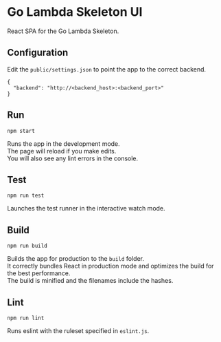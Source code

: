 # Go Lambda Skeleton UI

React SPA for the Go Lambda Skeleton.

## Configuration

Edit the `public/settings.json` to point the app to the correct backend.

```
{
  "backend": "http://<backend_host>:<backend_port>"
}
```

## Run

```
npm start
```

Runs the app in the development mode.\
The page will reload if you make edits.\
You will also see any lint errors in the console.

## Test

```
npm run test
```

Launches the test runner in the interactive watch mode.

## Build

```
npm run build
```

Builds the app for production to the `build` folder.\
It correctly bundles React in production mode and optimizes the build for the best performance.\
The build is minified and the filenames include the hashes.

## Lint

```
npm run lint
```

Runs eslint with the ruleset specified in `eslint.js`.
